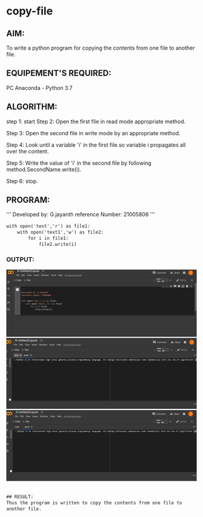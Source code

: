 # copy-file
## AIM:
To write a python program for copying the contents from one file to another file.
## EQUIPEMENT'S REQUIRED: 
PC
Anaconda - Python 3.7
## ALGORITHM: 
step 1:
start
Step 2:
Open the first file in read mode appropriate method.

Step 3:
Open the second file in write mode by an appropriate method.

Step 4:
Look until a variable 'i' in the first file.so variable i propagates all over the content.

Step 5:
Write the value of 'i' in the second file by following method.SecondName.write(i).

Step 6:
stop.

## PROGRAM:

'''
Developed by: G.jayanth
reference Number: 21005806
'''
```
with open('text','r') as file1:
    with open('text1','w') as file2:
        for i in file1:
            file2.write(i)
```
### OUTPUT:
![OUTPUT](/ADIT.png)
![OUTPUT](/ADIT1.png)
![OUTPUT](/ADIT2.png)
~~~

## RESULT:
Thus the program is written to copy the contents from one file to another file.